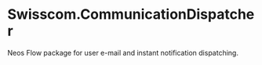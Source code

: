 # Swisscom.CommunicationDispatcher
Neos Flow package for user e-mail and instant notification dispatching.